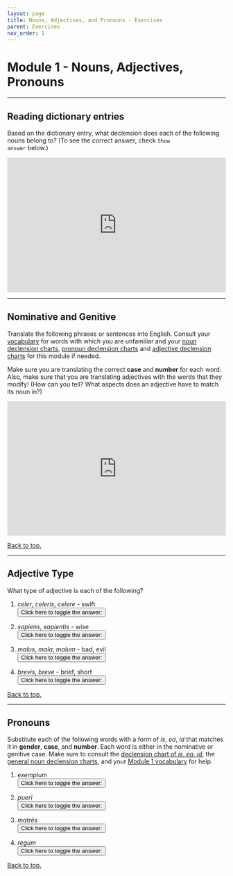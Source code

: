 ```yaml
---
layout: page
title: Nouns, Adjectives, and Pronouns - Exercises
parent: Exercises
nav_order: 1
---
```


# Module 1 - Nouns, Adjectives, Pronouns

***

## Reading dictionary entries


Based on the dictionary entry, what declension does each of the following nouns belong to?
(To see the correct answer, check <code>Show answer</code> below.)


<iframe width="100%" height="310" frameborder="0"
  src="https://observablehq.com/embed/@l3/identify-the-declension?cell=viewof+q&cell=dictionary&cell=answer1&cell=viewof+showAnswer&cell=css"></iframe>


***

## Nominative and Genitive

Translate the following phrases or sentences into English. Consult your [vocabulary](#) for words with which you are unfamiliar and your [noun declension charts](../../reference/nouns-paradigms/), [pronoun declension charts](../../reference/pronouns-paradigms/) and [adjective declension charts](../../reference/adjectives-paradigms/) for this module if needed.

Make sure you are translating the correct **case** and **number** for each word. Also, make sure that you are translating adjectives with the words that they modify! (How can you tell? What aspects does an adjective have to match its noun in?)


<iframe width="100%" height="309" frameborder="0"
  src="https://observablehq.com/embed/@l3/practice-with-nominative-and-genitive?cell=viewof+q&cell=question&cell=answer1&cell=viewof+showAnswer&cell=css"></iframe>


  

[Back to top.](#top)

***

## Adjective Type

What type of adjective is each of the following?

1. *celer*, *celeris*, *celere* - swift  
<button onclick="toggleDisplay('prac4')">Click here to toggle the answer:</button> <span style="display: none;" id="prac4">Three termination</span>

2. *sapiens*, *sapientis* - wise  
<button onclick="toggleDisplay('prac5')">Click here to toggle the answer:</button> <span style="display: none;" id="prac5">One termination</span>

3. *malus*, *mala*, *malum* - bad, evil  
<button onclick="toggleDisplay('prac6')">Click here to toggle the answer:</button> <span style="display: none;" id="prac6">2-1-2</span>

4. *brevis*, *breve* - brief, short  
<button onclick="toggleDisplay('prac7')">Click here to toggle the answer:</button> <span style="display: none;" id="prac7">Two termination</span>

[Back to top.](#top)

***

## Pronouns

Substitute each of the following words with a form of *is*, *ea*, *id* that matches it in **gender**, **case**, and **number**. Each word is either in the nominative or genitive case. Make sure to consult the [declension chart of *is*, *ea*, *id*](../../reference/pronouns-paradigms#is-ea-id---he-she-it-they-3rd-person), the [general noun declension charts](../../reference/nouns-paradigms/), and your [Module 1 vocabulary](#) for help.

1. *exemplum*  
<button onclick="toggleDisplay('prac12')">Click here to toggle the answer:</button> <span style="display: none;" id="prac12">*id*</span>

2. *puerī*  
<button onclick="toggleDisplay('prac13')">Click here to toggle the answer:</button> <span style="display: none;" id="prac13">*eī* (if nominative plural) OR *eius* (if genitive singular)</span>

3. *matrēs*  
<button onclick="toggleDisplay('prac14')">Click here to toggle the answer:</button> <span style="display: none;" id="prac14">*eae*</span>

4. *regum*  
<button onclick="toggleDisplay('prac15')">Click here to toggle the answer:</button> <span style="display: none;" id="prac15">*eōrum*</span>

[Back to top.](#top)

<script>
function toggleDisplay(id) {
  const el = document.getElementById(id);
  el.style.display = el.style.display === 'none' ? 'inline' : 'none';
}
</script>
